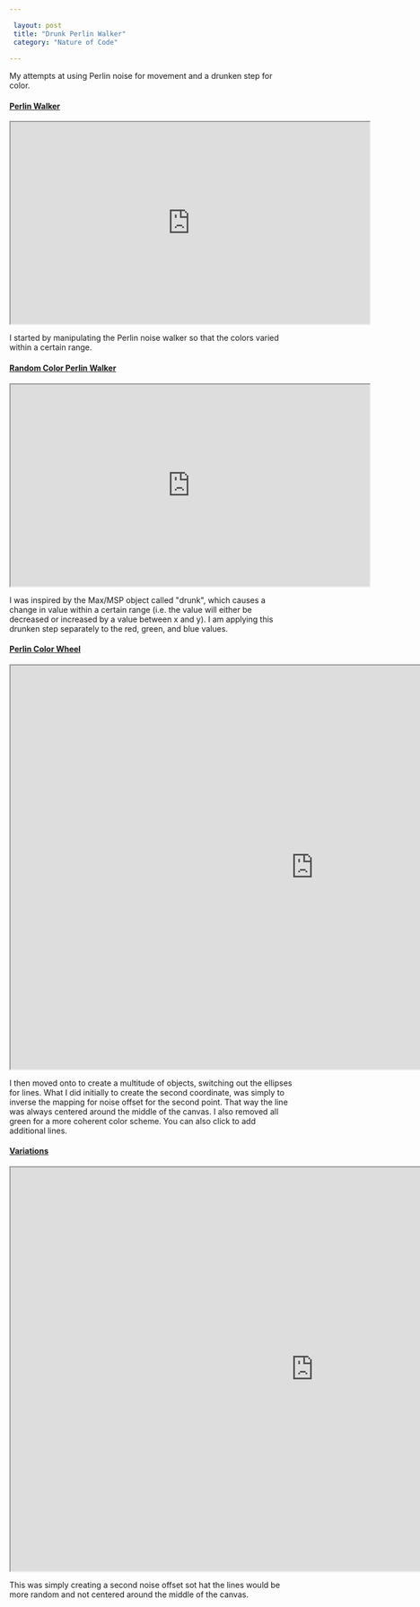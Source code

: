 ```yaml
---

 layout: post
 title: "Drunk Perlin Walker"
 category: "Nature of Code"
 
---
```


My attempts at using Perlin noise for movement and a drunken step for color. 

#### [Perlin Walker](https://alpha.editor.p5js.org/patchbae/sketches/S1QCZYarz)

<iframe width="640" height="360" src="https://alpha.editor.p5js.org/embed/S1QCZYarz" scrolling="no"></iframe>

I started by manipulating the Perlin noise walker so that the colors varied within a certain range. 

#### [Random Color Perlin Walker](https://alpha.editor.p5js.org/patchbae/sketches/H1SRbKpSM)

<iframe width="640" height="360" src="https://alpha.editor.p5js.org/embed/H1SRbKpSM" scrolling="no"></iframe>

I was inspired by the Max/MSP object called "drunk", which causes a change in value within a certain range (i.e. the value will either be decreased or increased by a value between x and y). I am applying this drunken step separately to the red, green, and blue values. 

#### [Perlin Color Wheel](https://alpha.editor.p5js.org/patchbae/sketches/BkTkpIpBf)

<iframe width="1080" height="720" align="center" src="https://alpha.editor.p5js.org/embed/BkTkpIpBf" scrolling="no"></iframe>

I then moved onto to create a multitude of objects, switching out the ellipses for lines. What I did initially to create the second coordinate, was simply to inverse the mapping for noise offset for the second point. That way the line was always centered around the middle of the canvas. I also removed all green for a more coherent color scheme. You can also click to add additional lines. 

#### [Variations](https://alpha.editor.p5js.org/patchbae/sketches/H1Z5xtaSf)

<iframe width="1080" height="720" align="center" src="https://alpha.editor.p5js.org/embed/H1Z5xtaSf" scrolling="no"></iframe>

This was simply creating a second noise offset sot hat the lines would be more random and not centered around the middle of the canvas.


